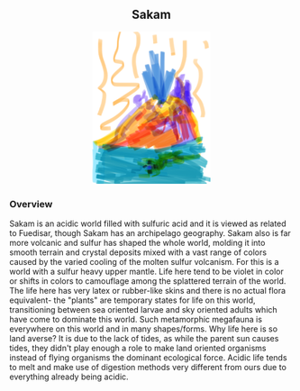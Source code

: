 <h2 align="center">Sakam
</h2>
<p align="center">
<img src="https://github.com/Insculpo/Sandbox_Galaxy/blob/Galactic/Stellar_Abyss_Setting_Bible/Photo_Directory/Sakam.png" width="210" height="270">
</p>

### Overview

Sakam is an acidic world filled with sulfuric acid and it is viewed as related to Fuedisar, though Sakam has an archipelago geography.  Sakam also is far more volcanic and sulfur has shaped the whole world, molding it into smooth terrain and crystal deposits mixed with a vast range of colors caused by the varied cooling of the molten sulfur volcanism.  For this is a world with a sulfur heavy upper mantle.  Life here tend to be violet in color or shifts in colors to camouflage among the splattered terrain of the world.  The life here has very latex or rubber-like skins and there is no actual flora equivalent- the "plants" are temporary states for life on this world, transitioning between sea oriented larvae and sky oriented adults which have come to dominate this world.  Such metamorphic megafauna is everywhere on this world and in many shapes/forms.  Why life here is so land averse?  It is due to the lack of tides, as while the parent sun causes tides, they didn't play enough a role to make land oriented organisms instead of flying organisms the dominant ecological force.   Acidic life tends to melt and make use of digestion methods very different from ours due to everything already being acidic.   
